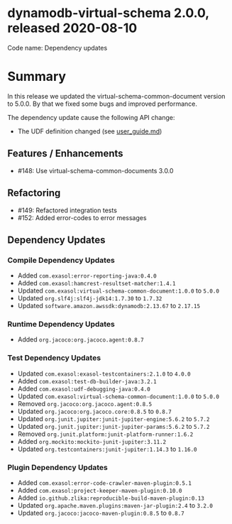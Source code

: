 # dynamodb-virtual-schema 2.0.0, released 2020-08-10

Code name: Dependency updates

# Summary

In this release we updated the virtual-schema-common-document version to 5.0.0. By that we fixed some bugs and improved performance.

The dependency update cause the following API change:

* The UDF definition changed (see [user_guide.md](../user-guide/user_guide.md))

## Features / Enhancements

* #148: Use virtual-schema-common-documents 3.0.0

## Refactoring

* #149: Refactored integration tests
* #152: Added error-codes to error messages

## Dependency Updates

### Compile Dependency Updates

* Added `com.exasol:error-reporting-java:0.4.0`
* Added `com.exasol:hamcrest-resultset-matcher:1.4.1`
* Updated `com.exasol:virtual-schema-common-document:1.0.0` to `5.0.0`
* Updated `org.slf4j:slf4j-jdk14:1.7.30` to `1.7.32`
* Updated `software.amazon.awssdk:dynamodb:2.13.67` to `2.17.15`

### Runtime Dependency Updates

* Added `org.jacoco:org.jacoco.agent:0.8.7`

### Test Dependency Updates

* Updated `com.exasol:exasol-testcontainers:2.1.0` to `4.0.0`
* Added `com.exasol:test-db-builder-java:3.2.1`
* Added `com.exasol:udf-debugging-java:0.4.0`
* Updated `com.exasol:virtual-schema-common-document:1.0.0` to `5.0.0`
* Removed `org.jacoco:org.jacoco.agent:0.8.5`
* Updated `org.jacoco:org.jacoco.core:0.8.5` to `0.8.7`
* Updated `org.junit.jupiter:junit-jupiter-engine:5.6.2` to `5.7.2`
* Updated `org.junit.jupiter:junit-jupiter-params:5.6.2` to `5.7.2`
* Removed `org.junit.platform:junit-platform-runner:1.6.2`
* Added `org.mockito:mockito-junit-jupiter:3.11.2`
* Updated `org.testcontainers:junit-jupiter:1.14.3` to `1.16.0`

### Plugin Dependency Updates

* Added `com.exasol:error-code-crawler-maven-plugin:0.5.1`
* Added `com.exasol:project-keeper-maven-plugin:0.10.0`
* Added `io.github.zlika:reproducible-build-maven-plugin:0.13`
* Updated `org.apache.maven.plugins:maven-jar-plugin:2.4` to `3.2.0`
* Updated `org.jacoco:jacoco-maven-plugin:0.8.5` to `0.8.7`
